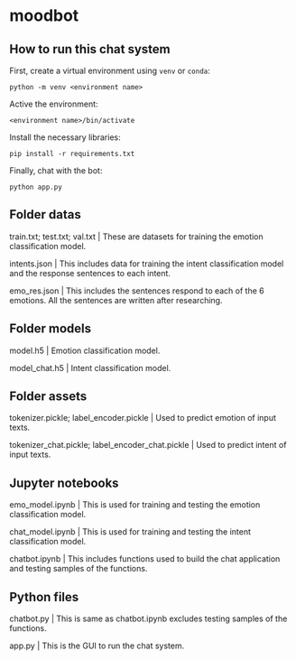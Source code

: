 # moodbot

## How to run this chat system

First, create a virtual environment using `venv` or `conda`:

```python -m venv <environment name>```

Active the environment:

```<environment name>/bin/activate```

Install the necessary libraries:

```pip install -r requirements.txt```

Finally, chat with the bot:

```python app.py```

## Folder datas

train.txt; test.txt; val.txt | These are datasets for training the emotion classification model.

intents.json | This includes data for training the intent classification model and the response sentences to each intent.

emo_res.json | This includes the sentences respond to each of the 6 emotions. All the sentences are written after researching.

## Folder models

model.h5 | Emotion classification model.

model_chat.h5 | Intent classification model.

## Folder assets

tokenizer.pickle; label_encoder.pickle | Used to predict emotion of input texts.

tokenizer_chat.pickle; label_encoder_chat.pickle | Used to predict intent of input texts.

## Jupyter notebooks

emo_model.ipynb | This is used for training and testing the emotion classification model.

chat_model.ipynb | This is used for training and testing the intent classification model.

chatbot.ipynb | This includes functions used to build the chat application and testing samples of the functions.

## Python files

chatbot.py | This is same as chatbot.ipynb excludes testing samples of the functions.

app.py | This is the GUI to run the chat system.
